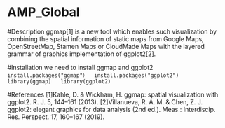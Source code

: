 # AMP_Global
#Description
ggmap[1] is a new tool which enables such visualization by combining the spatial information of static maps from Google Maps, OpenStreetMap, Stamen Maps or CloudMade Maps with the layered grammar of graphics implementation of ggplot2[2].

#Installation
we need to install ggmap and ggplot2  
`install.packages("ggmap"） 
install.packages("ggplot2")  
library(ggmap)  
library(ggplot2)  `  


#References
[1]Kahle, D. & Wickham, H. ggmap: spatial visualization with ggplot2. R. J. 5, 144–161 (2013).
[2]Villanueva, R. A. M. & Chen, Z. J. ggplot2: elegant graphics for data analysis (2nd ed.). Meas.: Interdiscip. Res. Perspect. 17, 160–167 (2019).
